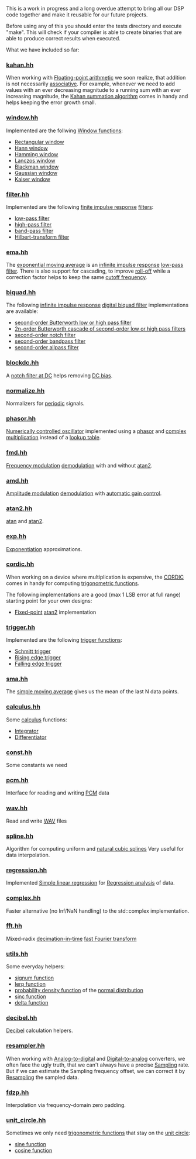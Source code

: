 This is a work in progress and a long overdue attempt to bring all our DSP code together and make it reusable for our future projects.

Before using any of this you should enter the tests directory and execute "make".
This will check if your compiler is able to create binaries that are able to produce correct results when executed.

What we have included so far:

### [kahan.hh](kahan.hh)

When working with [Floating-point arithmetic](https://en.wikipedia.org/wiki/Floating-point_arithmetic) we soon realize, that addition is not necessarily [associative](https://en.wikipedia.org/wiki/Associative_property).
For example, whenever we need to add values with an ever decreasing magnitude to a running sum with an ever increasing magnitude, the [Kahan summation algorithm](https://en.wikipedia.org/wiki/Kahan_summation_algorithm) comes in handy and helps keeping the error growth small.

### [window.hh](window.hh)

Implemented are the follwing [Window functions](https://en.wikipedia.org/wiki/Window_function):
* [Rectangular window](https://en.wikipedia.org/wiki/Window_function#Rectangular_window)
* [Hann window](https://en.wikipedia.org/wiki/Window_function#Hann_window)
* [Hamming window](https://en.wikipedia.org/wiki/Window_function#Hamming_window)
* [Lanczos window](https://en.wikipedia.org/wiki/Window_function#Lanczos_window)
* [Blackman window](https://en.wikipedia.org/wiki/Window_function#Blackman_window)
* [Gaussian window](https://en.wikipedia.org/wiki/Window_function#Gaussian_window)
* [Kaiser window](https://en.wikipedia.org/wiki/Window_function#Kaiser_window)

### [filter.hh](filter.hh)

Implemented are the following [finite impulse response](https://en.wikipedia.org/wiki/Finite_impulse_response) [filters](https://en.wikipedia.org/wiki/Filter_(signal_processing)):
* [low-pass filter](https://en.wikipedia.org/wiki/Low-pass_filter)
* [high-pass filter](https://en.wikipedia.org/wiki/High-pass_filter)
* [band-pass filter](https://en.wikipedia.org/wiki/Band-pass_filter)
* [Hilbert-transform filter](https://en.wikipedia.org/wiki/Hilbert_transform)

### [ema.hh](ema.hh)

The [exponential moving average](https://en.wikipedia.org/wiki/Moving_average#Exponential_moving_average) is an [infinite impulse response](https://en.wikipedia.org/wiki/Infinite_impulse_response) [low-pass filter](https://en.wikipedia.org/wiki/Low-pass_filter).
There is also support for cascading, to improve [roll-off](https://en.wikipedia.org/wiki/Roll-off) while a correction factor helps to keep the same [cutoff frequency](https://en.wikipedia.org/wiki/Cutoff_frequency).

### [biquad.hh](biquad.hh)

The following [infinite impulse response](https://en.wikipedia.org/wiki/Infinite_impulse_response) [digital biquad filter](https://en.wikipedia.org/wiki/Digital_biquad_filter) implementations are available:

* [second-order Butterworth low or high pass filter](https://en.wikipedia.org/wiki/Butterworth_filter)
* [2n-order Butterworth cascade of second-order low or high pass filters](https://en.wikipedia.org/wiki/Butterworth_filter)
* [second-order notch filter](https://en.wikipedia.org/wiki/Band-stop_filter)
* [second-order bandpass filter](https://en.wikipedia.org/wiki/Band-pass_filter)
* [second-order allpass filter](https://en.wikipedia.org/wiki/All-pass_filter)

### [blockdc.hh](blockdc.hh)

A [notch filter at DC](https://en.wikipedia.org/wiki/Band-stop_filter) helps removing [DC bias](https://en.wikipedia.org/wiki/DC_bias).

### [normalize.hh](normalize.hh)

Normalizers for [periodic](https://en.wikipedia.org/wiki/Periodic_function) signals.

### [phasor.hh](phasor.hh)

[Numerically controlled oscillator](https://en.wikipedia.org/wiki/Numerically_controlled_oscillator) implemented using a [phasor](https://en.wikipedia.org/wiki/Phasor) and [complex multiplication](https://en.wikipedia.org/wiki/Complex_number#Multiplication) instead of a [lookup table](https://en.wikipedia.org/wiki/Lookup_table).

### [fmd.hh](fmd.hh)

[Frequency modulation](https://en.wikipedia.org/wiki/Frequency_modulation) [demodulation](https://en.wikipedia.org/wiki/Demodulation) with and without [atan2](https://en.wikipedia.org/wiki/Atan2).

### [amd.hh](amd.hh)

[Amplitude modulation](https://en.wikipedia.org/wiki/Amplitude_modulation) [demodulation](https://en.wikipedia.org/wiki/Demodulation) with [automatic gain control](https://en.wikipedia.org/wiki/Automatic_gain_control).

### [atan2.hh](atan2.hh)

[atan](https://en.wikipedia.org/wiki/Inverse_trigonometric_functions) and [atan2](https://en.wikipedia.org/wiki/Atan2).

### [exp.hh](exp.hh)

[Exponentiation](https://en.wikipedia.org/wiki/Exponentiation) approximations.

### [cordic.hh](cordic.hh)

When working on a device where multiplication is expensive, the [CORDIC](https://en.wikipedia.org/wiki/CORDIC) comes in handy for computing [trigonometric functions](https://en.wikipedia.org/wiki/Trigonometric_functions).

The following implementations are a good (max 1 LSB error at full range) starting point for your own designs:
* [Fixed-point](https://en.wikipedia.org/wiki/Fixed-point_arithmetic) [atan2](https://en.wikipedia.org/wiki/Atan2) implementation

### [trigger.hh](trigger.hh)

Implemented are the following [trigger functions](https://en.wikipedia.org/wiki/Flip-flop_(electronics)):

* [Schmitt trigger](https://en.wikipedia.org/wiki/Schmitt_trigger)
* [Rising edge trigger](https://en.wikipedia.org/wiki/Signal_edge)
* [Falling edge trigger](https://en.wikipedia.org/wiki/Signal_edge)

### [sma.hh](sma.hh)

The [simple moving average](https://en.wikipedia.org/wiki/Moving_average#Simple_moving_average) gives us the mean of the last N data points.

### [calculus.hh](calculus.hh)

Some [calculus](https://en.wikipedia.org/wiki/Calculus) functions:

* [Integrator](https://en.wikipedia.org/wiki/Integrator)
* [Differentiator](https://en.wikipedia.org/wiki/Differentiator)

### [const.hh](const.hh)

Some constants we need

### [pcm.hh](pcm.hh)

Interface for reading and writing [PCM](https://en.wikipedia.org/wiki/Pulse-code_modulation) data

### [wav.hh](wav.hh)

Read and write [WAV](https://en.wikipedia.org/wiki/WAV) files

### [spline.hh](spline.hh)

Algorithm for computing uniform and [natural cubic splines](https://en.wikipedia.org/wiki/Spline_(mathematics)#Algorithm_for_computing_natural_cubic_splines)
Very useful for data interpolation.

### [regression.hh](regression.hh)

Implemented [Simple linear regression](https://en.wikipedia.org/wiki/Simple_linear_regression) for [Regression analysis](https://en.wikipedia.org/wiki/Regression_analysis) of data.

### [complex.hh](complex.hh)

Faster alternative (no Inf/NaN handling) to the std::complex implementation.

### [fft.hh](fft.hh)

Mixed-radix [decimation-in-time](https://en.wikipedia.org/wiki/Cooley%E2%80%93Tukey_FFT_algorithm) [fast Fourier transform](https://en.wikipedia.org/wiki/Fast_Fourier_transform)

### [utils.hh](utils.hh)

Some everyday helpers:
* [signum function](https://en.wikipedia.org/wiki/Sign_function)
* [lerp function](https://en.wikipedia.org/wiki/Linear_interpolation)
* [probability density function](https://en.wikipedia.org/wiki/Probability_density_function) of the [normal distribution](https://en.wikipedia.org/wiki/Normal_distribution)
* [sinc function](https://en.wikipedia.org/wiki/Sinc_function)
* [delta function](https://en.wikipedia.org/wiki/Dirac_delta_function)

### [decibel.hh](decibel.hh)

[Decibel](https://en.wikipedia.org/wiki/Decibel) calculation helpers.

### [resampler.hh](resampler.hh)

When working with [Analog-to-digital](https://en.wikipedia.org/wiki/Analog-to-digital_converter) and [Digital-to-analog](https://en.wikipedia.org/wiki/Digital-to-analog_converter) converters, we often face the ugly truth, that we can't always have a precise [Sampling](https://en.wikipedia.org/wiki/Sampling_(signal_processing)) rate.
But if we can estimate the Sampling frequency offset, we can correct it by [Resampling](https://en.wikipedia.org/wiki/Sample-rate_conversion) the sampled data.

### [fdzp.hh](fdzp.hh)

Interpolation via frequency-domain zero padding.

### [unit_circle.hh](unit_circle.hh)

Sometimes we only need [trigonometric functions](https://en.wikipedia.org/wiki/Trigonometric_functions) that stay on the [unit circle](https://en.wikipedia.org/wiki/Unit_circle):
* [sine function](https://en.wikipedia.org/wiki/Sine)
* [cosine function](https://en.wikipedia.org/wiki/Trigonometric_functions#cosine)

